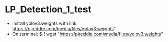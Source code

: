 # LP_Detection_1_test

- install yolov3.weights with link: https://pjreddie.com/media/files/yolov3.weights"
- On terminal: $ ! wget "https://pjreddie.com/media/files/yolov3.weights"